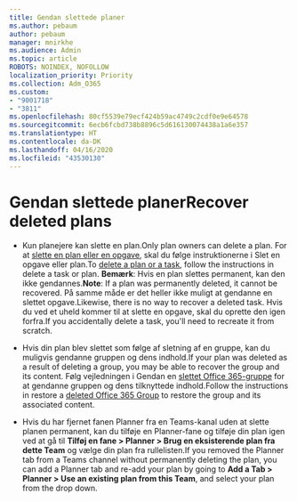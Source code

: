 ```yaml
---
title: Gendan slettede planer
ms.author: pebaum
author: pebaum
manager: mnirkhe
ms.audience: Admin
ms.topic: article
ROBOTS: NOINDEX, NOFOLLOW
localization_priority: Priority
ms.collection: Adm_O365
ms.custom:
- "9001718"
- "3811"
ms.openlocfilehash: 80cf5539e79ecf424b59ac4749c2cdf0e9e64578
ms.sourcegitcommit: 6ecb6fcbd738b8896c5d616130074438a1a6e357
ms.translationtype: HT
ms.contentlocale: da-DK
ms.lasthandoff: 04/16/2020
ms.locfileid: "43530130"
---
```

# <a name="recover-deleted-plans"></a><span data-ttu-id="b82db-102">Gendan slettede planer</span><span class="sxs-lookup"><span data-stu-id="b82db-102">Recover deleted plans</span></span>

- <span data-ttu-id="b82db-103">Kun planejere kan slette en plan.</span><span class="sxs-lookup"><span data-stu-id="b82db-103">Only plan owners can delete a plan.</span></span> <span data-ttu-id="b82db-104">For at [slette en plan eller en opgave](https://support.microsoft.com/da-DK/office/delete-a-task-or-plan-39e10e78-13f0-446d-94cd-9e562648497a.), skal du følge instruktionerne i Slet en opgave eller plan.</span><span class="sxs-lookup"><span data-stu-id="b82db-104">To [delete a plan or a task](https://support.microsoft.com/da-DK/office/delete-a-task-or-plan-39e10e78-13f0-446d-94cd-9e562648497a.), follow the instructions in delete a task or plan.</span></span>  <span data-ttu-id="b82db-105">**Bemærk**: Hvis en plan slettes permanent, kan den ikke gendannes.</span><span class="sxs-lookup"><span data-stu-id="b82db-105">**Note**: If a plan was permanently deleted, it cannot be recovered.</span></span> <span data-ttu-id="b82db-106">På samme måde er det heller ikke muligt at gendanne en slettet opgave.</span><span class="sxs-lookup"><span data-stu-id="b82db-106">Likewise, there is no way to recover a deleted task.</span></span> <span data-ttu-id="b82db-107">Hvis du ved et uheld kommer til at slette en opgave, skal du oprette den igen forfra.</span><span class="sxs-lookup"><span data-stu-id="b82db-107">If you accidentally delete a task, you'll need to recreate it from scratch.</span></span>

- <span data-ttu-id="b82db-108">Hvis din plan blev slettet som følge af sletning af en gruppe, kan du muligvis gendanne gruppen og dens indhold.</span><span class="sxs-lookup"><span data-stu-id="b82db-108">If your plan was deleted as a result of deleting a group, you may be able to recover the group and its content.</span></span> <span data-ttu-id="b82db-109">Følg vejledningen i Gendan en [slettet Office 365-gruppe](https://docs.microsoft.com/microsoft-365/admin/create-groups/restore-deleted-group?view=o365-worldwide) for at gendanne gruppen og dens tilknyttede indhold.</span><span class="sxs-lookup"><span data-stu-id="b82db-109">Follow the instructions in restore a [deleted Office 365 Group](https://docs.microsoft.com/microsoft-365/admin/create-groups/restore-deleted-group?view=o365-worldwide) to restore the group and its associated content.</span></span>

- <span data-ttu-id="b82db-110">Hvis du har fjernet fanen Planner fra en Teams-kanal uden at slette planen permanent, kan du tilføje en Planner-fane og tilføje din plan igen ved at gå til **Tilføj en fane > Planner > Brug en eksisterende plan fra dette Team** og vælge din plan fra rullelisten.</span><span class="sxs-lookup"><span data-stu-id="b82db-110">If you removed the Planner tab from a Teams channel without permanently deleting the plan, you can add a Planner tab and re-add your plan by going to **Add a Tab > Planner > Use an existing plan from this Team**, and select your plan from the drop down.</span></span>
